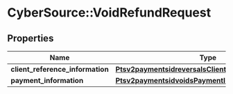 # CyberSource::VoidRefundRequest

## Properties
Name | Type | Description | Notes
------------ | ------------- | ------------- | -------------
**client_reference_information** | [**Ptsv2paymentsidreversalsClientReferenceInformation**](Ptsv2paymentsidreversalsClientReferenceInformation.md) |  | [optional] 
**payment_information** | [**Ptsv2paymentsidvoidsPaymentInformation**](Ptsv2paymentsidvoidsPaymentInformation.md) |  | [optional] 


